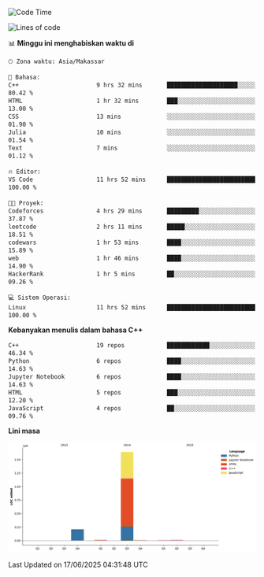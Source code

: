 <!--START_SECTION:waka-->
![Code Time](http://img.shields.io/badge/Code%20Time-280%20hrs%2030%20mins-blue)

![Lines of code](https://img.shields.io/badge/Sejak%20Hello%20World%20aku%20telah%20menulis-1.9%20million%20baris%20kode-blue)

📊 **Minggu ini menghabiskan waktu di** 

```text
🕑︎ Zona waktu: Asia/Makassar

💬 Bahasa: 
C++                      9 hrs 32 mins       ████████████████████░░░░░   80.42 % 
HTML                     1 hr 32 mins        ███░░░░░░░░░░░░░░░░░░░░░░   13.00 % 
CSS                      13 mins             ░░░░░░░░░░░░░░░░░░░░░░░░░   01.90 % 
Julia                    10 mins             ░░░░░░░░░░░░░░░░░░░░░░░░░   01.54 % 
Text                     7 mins              ░░░░░░░░░░░░░░░░░░░░░░░░░   01.12 % 

🔥 Editor: 
VS Code                  11 hrs 52 mins      █████████████████████████   100.00 % 

🐱‍💻 Proyek: 
Codeforces               4 hrs 29 mins       █████████░░░░░░░░░░░░░░░░   37.87 % 
leetcode                 2 hrs 11 mins       █████░░░░░░░░░░░░░░░░░░░░   18.51 % 
codewars                 1 hr 53 mins        ████░░░░░░░░░░░░░░░░░░░░░   15.89 % 
web                      1 hr 46 mins        ████░░░░░░░░░░░░░░░░░░░░░   14.90 % 
HackerRank               1 hr 5 mins         ██░░░░░░░░░░░░░░░░░░░░░░░   09.26 % 

💻 Sistem Operasi: 
Linux                    11 hrs 52 mins      █████████████████████████   100.00 % 
```

**Kebanyakan menulis dalam bahasa C++** 

```text
C++                      19 repos            ████████████░░░░░░░░░░░░░   46.34 % 
Python                   6 repos             ████░░░░░░░░░░░░░░░░░░░░░   14.63 % 
Jupyter Notebook         6 repos             ████░░░░░░░░░░░░░░░░░░░░░   14.63 % 
HTML                     5 repos             ███░░░░░░░░░░░░░░░░░░░░░░   12.20 % 
JavaScript               4 repos             ██░░░░░░░░░░░░░░░░░░░░░░░   09.76 % 
```



**Lini masa**

![Lines of Code chart](https://raw.githubusercontent.com/yusuf601/yusuf601/main/assets/bar_graph.png)


 Last Updated on 17/06/2025 04:31:48 UTC
<!--END_SECTION:waka-->

